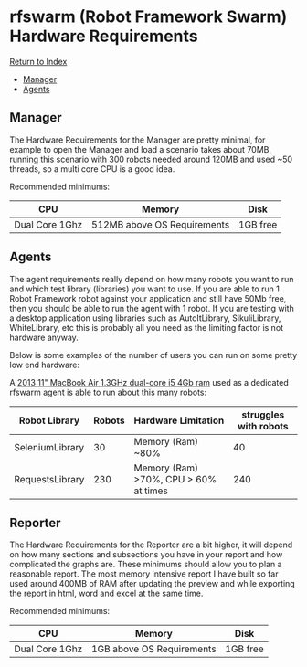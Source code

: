 
# rfswarm (Robot Framework Swarm) Hardware Requirements
[Return to Index](README.md)

- [Manager](#Manager)
- [Agents](#Agents)

## Manager

The Hardware Requirements for the Manager are pretty minimal, for example to open the Manager and load a scenario takes about 70MB, running this scenario with 300 robots needed around 120MB and used ~50 threads, so a multi core CPU is a good idea.

Recommended minimums:

|CPU|Memory|Disk|
|---|---|---|
|Dual Core 1Ghz| 512MB above OS Requirements|1GB free|

## Agents

The agent requirements really depend on how many robots you want to run and which test library (libraries) you want to use.
If you are able to run 1 Robot Framework robot against your application and still have 50Mb free, then you should be able to run the agent with 1 robot.
If you are testing with a desktop application using libraries such as AutoItLibrary, SikuliLibrary, WhiteLibrary, etc this is probably all you need as the limiting factor is not hardware anyway.

Below is some examples of the number of users you can run on some pretty low end hardware:

A [2013 11" MacBook Air 1.3GHz dual-core i5 4Gb ram](https://support.apple.com/kb/sp677?locale=en_US) used as a dedicated rfswarm agent is able to run about this many robots:

|Robot Library|Robots|Hardware Limitation|struggles with robots|
|---|---|---|---|
|SeleniumLibrary|30| Memory (Ram) ~80%|40|
|RequestsLibrary|230| Memory (Ram) >70%, CPU > 60% at times|240|

## Reporter

The Hardware Requirements for the Reporter are a bit higher, it will depend on how many sections and subsections you have in your report and how complicated the graphs are.
These minimums should allow you to plan a reasonable report. The most memory intensive report I have built so far used around 400MB of RAM after updating the preview and while exporting the report in html, word and excel at the same time.

Recommended minimums:

|CPU|Memory|Disk|
|---|---|---|
|Dual Core 1Ghz| 1GB above OS Requirements|1GB free|
